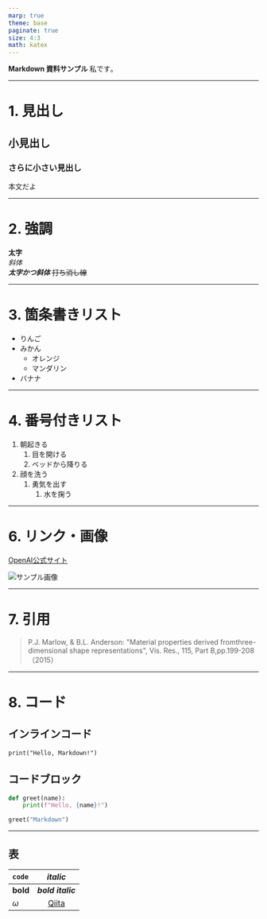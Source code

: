 ```yaml
---
marp: true
theme: base
paginate: true
size: 4:3
math: katex
---
```

<!--
_class: title
-->
**Markdown 資料サンプル**
<a>私です｡</a>

---
<!--
_header: <b>背景</b> 目的 手段 結果 考察
-->
# 1. 見出し

## 小見出し

### さらに小さい見出し

本文だよ


---
<!--
_header: 背景 <b>目的</b> 手段 結果 考察
-->
# 2. 強調

**太字**  
*斜体*  
***太字かつ斜体***
~~打ち消し線~~


---
# 3. 箇条書きリスト

- りんご
- みかん
  - オレンジ
  - マンダリン
- バナナ


---
# 4. 番号付きリスト

1. 朝起きる
   1. 目を開ける
   2. ベッドから降りる
2. 顔を洗う
   1. 勇気を出す
      1. 水を掬う


---
# 6. リンク・画像

[OpenAI公式サイト](https://openai.com)

![サンプル画像](https://placehold.jp/24/cc9999/993333/200x100.png?text=Sample+Image)


---
# 7. 引用

> P.J. Marlow, & B.L. Anderson: "Material properties derived fromthree-dimensional shape representations", Vis. Res., 115, Part B,pp.199-208（2015）


---
# 8. コード

## インラインコード
`print("Hello, Markdown!")`

## コードブロック
```python
def greet(name):
    print(f"Hello, {name}!")

greet("Markdown")
```


---
## 表
|`code`    |*italic*                  |
|:--|:-:|
|**bold**  |***bold italic***         |
|$\omega$|[Qiita](http://qiita.com)|